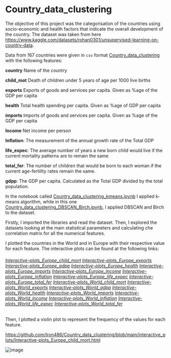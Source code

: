 # Country_data_clustering

The objective of this project was the categorisation of the countries using socio-economic and health factors that indicate the overall development of the country.
The dataset was taken from here https://www.kaggle.com/datasets/rohan0301/unsupervised-learning-on-country-data.

Data from 167 countries were given in `csv` format  [Country_data_clustering
](https://github.com/Iron486/Country_data_clustering/blob/main/Country-data.csv) with the following features:


**country**	Name of the country

**child_mot**	Death of children under 5 years of age per 1000 live births

**exports**	Exports of goods and services per capita. Given as %age of the GDP per capita

**health**	Total health spending per capita. Given as %age of GDP per capita

**imports**	Imports of goods and services per capita. Given as %age of the GDP per capita

**Income**	Net income per person

**Inflation**:	The measurement of the annual growth rate of the Total GDP

**life_expec**:	The average number of years a new born child would live if the current mortality patterns are to remain the same

**total_fer**:	The number of children that would be born to each woman if the current age-fertility rates remain the same.

**gdpp**:	The GDP per capita. Calculated as the Total GDP divided by the total population.

In the notebook called [Country_data_clustering_kmeans.ipynb](https://github.com/Iron486/Country_data_clustering/blob/main/Country_data_clustering_kmeans.ipynb) I applied k-means algorithm, while in this one [Country_data_clustering_DBSCAN_Birch.ipynb](https://github.com/Iron486/Country_data_clustering/blob/main/Country_data_clustering_DBSCAN_Birch.ipynb), I applied DBSCAN and Birch to the dataset.

Firstly, I imported the libraries and read the dataset.
Then, I explored the datasets looking at the main statistical parameters and calculating che correlation matrix for all the numerical features.





I plotted the countries in the World and in Europe with their respective value for each feature. The interactive plots can be found at the following links:


###### [Interactive-plots_Europe_child_mort](https://nbviewer.org/github/Iron486/Country_data_clustering/blob/main/interactive_plots/Interactive-plots_Europe_child_mort.html) [Interactive-plots_Europe_exports](https://nbviewer.org/github/Iron486/Country_data_clustering/blob/main/interactive_plots/Interactive-plots_Europe_exports.html) [Interactive-plots_Europe_gdpp](https://nbviewer.org/github/Iron486/Country_data_clustering/blob/main/interactive_plots/Interactive-plots_Europe_gdpp.html) [Interactive-plots_Europe_health](https://nbviewer.org/github/Iron486/Country_data_clustering/blob/main/interactive_plots/Interactive-plots_Europe_health.html) [Interactive-plots_Europe_imports](https://nbviewer.org/github/Iron486/Country_data_clustering/blob/main/interactive_plots/Interactive-plots_Europe_imports.html) [Interactive-plots_Europe_income](https://nbviewer.org/github/Iron486/Country_data_clustering/blob/main/interactive_plots/Interactive-plots_Europe_income.html) [Interactive-plots_Europe_inflation](https://nbviewer.org/github/Iron486/Country_data_clustering/blob/main/interactive_plots/Interactive-plots_Europe_inflation.html) [Interactive-plots_Europe_life_expec](https://nbviewer.org/github/Iron486/Country_data_clustering/blob/main/interactive_plots/Interactive-plots_Europe_life_expec.html) [Interactive-plots_Europe_total_fer](https://nbviewer.org/github/Iron486/Country_data_clustering/blob/main/interactive_plots/Interactive-plots_Europe_total_fer.html) [Interactive-plots_World_child_mort](https://nbviewer.org/github/Iron486/Country_data_clustering/blob/main/interactive_plots/Interactive-plots_World_child_mort.html) [Interactive-plots_World_exports](https://nbviewer.org/github/Iron486/Country_data_clustering/blob/main/interactive_plots/Interactive-plots_World_exports.html) [Interactive-plots_World_gdpp](https://nbviewer.org/github/Iron486/Country_data_clustering/blob/main/interactive_plots/Interactive-plots_World_gdpp.html) [Interactive-plots_World_health](https://nbviewer.org/github/Iron486/Country_data_clustering/blob/main/interactive_plots/Interactive-plots_World_health.html) [Interactive-plots_World_imports](https://nbviewer.org/github/Iron486/Country_data_clustering/blob/main/interactive_plots/Interactive-plots_World_imports.html) [Interactive-plots_World_income](https://nbviewer.org/github/Iron486/Country_data_clustering/blob/main/interactive_plots/Interactive-plots_World_income.html) [Interactive-plots_World_inflation](https://nbviewer.org/github/Iron486/Country_data_clustering/blob/main/interactive_plots/Interactive-plots_World_inflation.html) [Interactive-plots_World_life_expec](https://nbviewer.org/github/Iron486/Country_data_clustering/blob/main/interactive_plots/Interactive-plots_World_life_expec.html) [Interactive-plots_World_total_fer](https://nbviewer.org/github/Iron486/Country_data_clustering/blob/main/interactive_plots/Interactive-plots_World_total_fer.html)

Then, I plotted a violin plot to represent the frequency of the values for each feature.



















































https://github.com/Iron486/Country_data_clustering/blob/main/interactive_plots/Interactive-plots_Europe_child_mort.html



![image](https://user-images.githubusercontent.com/62444785/163264343-629e1df8-102f-4493-95dd-b2fff3dee0e6.png)




